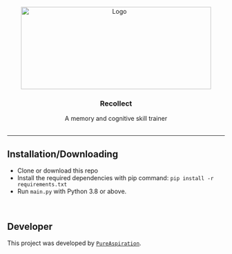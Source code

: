 <br>
<div align="center">
  <img src="https://i.imgur.com/DCjtrtm.png" alt="Logo" width="440" height="191">

  <h3 align="center">Recollect</h3>

  <p align="center">
    A memory and cognitive skill trainer
    <br>
    <br>
  </p>
</div>

---

## Installation/Downloading
* Clone or download this repo
* Install the required dependencies with pip command:
```pip install -r requirements.txt```
* Run ```main.py``` with Python 3.8 or above.
<br>

## Developer
This project was developed by [`PureAspiration`](https://github.com/PureAspiration).
<br>
